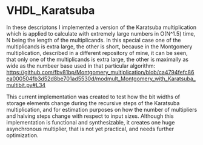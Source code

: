 # VHDL_Karatsuba

In these descriptons I implemented a version of the Karatsuba multiplication which is applied to calculate with extremely large numbers in O(N^1.5) time, N being the length of the multiplicands. In this special case one of the multiplicands is extra large, the other is short, because in the Montgomery multiplication, described in a different repository of mine, it can be seen, that only one of the multiplicands is extra large, the other is maximally as wide as the numbeer base used in that particular algorithm: https://github.com/fbv81bp/Montgomery_multiplication/blob/ca4794fefc86ea000504fb3d52d8be701ad5530d/modmult_Montgomery_with_Karatsuba_multibit.py#L34

This current implementation was created to test how the bit widths of storage elements change during the recursive steps of the Karatsuba multiplication, and for estimation purposes on how the number of multipliers and halving steps change with respect to input sizes. Although this implementation is functional and synthesizable, it creates one huge asynchronous multiplier, that is not yet practical, and needs further optimization.

